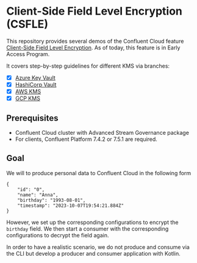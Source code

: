 # Client-Side Field Level Encryption (CSFLE)

This repository provides several demos of the Confluent Cloud feature [Client-Side Field Level Encryption](http://staging-docs-independent.confluent.io/docs-cloud/PR/2843/current/clusters/csfle/overview.html).
As of today, this feature is in Early Access Program.

It covers step-by-step guidelines for different KMS via branches:
- [x] [Azure Key Vault](https://github.com/pneff93/csfle/tree/azure)
- [x] [HashiCorp Vault](https://github.com/pneff93/csfle/tree/hashicorp)
- [x] [AWS KMS](https://github.com/pneff93/csfle/tree/aws)
- [x] [GCP KMS](https://github.com/pneff93/csfle/tree/gcp)

## Prerequisites

* Confluent Cloud cluster with Advanced Stream Governance package
* For clients, Confluent Platform 7.4.2 or 7.5.1 are required.

## Goal

We will to produce personal data to Confluent Cloud in the following form 
```
{
    "id": "0",
    "name": "Anna",
    "birthday": "1993-08-01",
    "timestamp": "2023-10-07T19:54:21.884Z"
}
```
However, we set up the corresponding configurations to encrypt the `birthday` field.
We then start a consumer with the corresponding configurations to decrypt the field again.

In order to have a realistic scenario, we do not produce and consume via the CLI but develop a
producer and consumer application with Kotlin.

